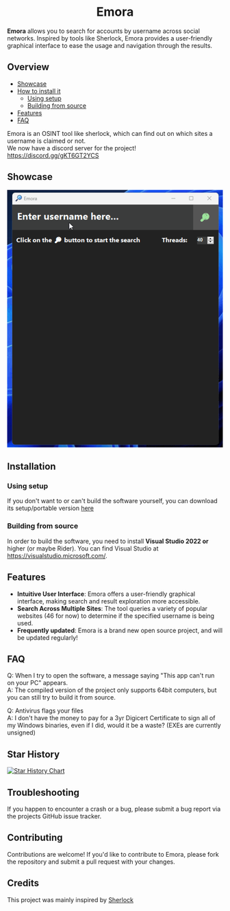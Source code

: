 <h1 align="center">Emora</h1>

**Emora** allows you to search for accounts by username across social networks. Inspired by tools like Sherlock, Emora provides a user-friendly graphical interface to ease the usage and navigation through the results.

## Overview

- [Showcase](#showcase)
- [How to install it](#installation)
  - [Using setup](#using-setup)
  - [Building from source](#building-from-source)
- [Features](#features)
- [FAQ](#faq)

Emora is an OSINT tool like sherlock, which can find out on which sites a username is claimed or not.  
We now have a discord server for the project! https://discord.gg/gKT6GT2YCS

## Showcase
![Emora Showcase](https://raw.githubusercontent.com/IdefaSoft/Emora-Project/main/EmoraShowcase.gif)

## Installation

### Using setup

If you don't want to or can't build the software yourself, you can download its setup/portable version [here](https://github.com/IdefaSoft/Emora-Project/releases/tag/v1.1)

### Building from source

In order to build the software, you need to install **Visual Studio 2022 or** higher (or maybe Rider). You can find Visual Studio at https://visualstudio.microsoft.com/.

## Features

- **Intuitive User Interface**: Emora offers a user-friendly graphical interface, making search and result exploration more accessible.
- **Search Across Multiple Sites**: The tool queries a variety of popular websites (46 for now) to determine if the specified username is being used.
- **Frequently updated**: Emora is a brand new open source project, and will be updated regularly!

## FAQ

Q: When I try to open the software, a message saying "This app can't run on your PC" appears.  
A: The compiled version of the project only supports 64bit computers, but you can still try to build it from source.

Q: Antivirus flags your files  
A: I don't have the money to pay for a 3yr Digicert Certificate to sign all of my Windows binaries, even if I did, would it be a waste? (EXEs are currently unsigned)

## Star History

<a href="https://star-history.com/#IdefaSoft/Emora-Project&Date">
  <picture>
    <source media="(prefers-color-scheme: dark)" srcset="https://api.star-history.com/svg?repos=IdefaSoft/Emora-Project&type=Date&theme=dark" />
    <source media="(prefers-color-scheme: light)" srcset="https://api.star-history.com/svg?repos=IdefaSoft/Emora-Project&type=Date" />
    <img alt="Star History Chart" src="https://api.star-history.com/svg?repos=IdefaSoft/Emora-Project&type=Date" />
  </picture>
</a>


## Troubleshooting

If you happen to encounter a crash or a bug, please submit a bug report via the projects GitHub issue tracker.

## Contributing

Contributions are welcome! If you'd like to contribute to Emora, please fork the repository and submit a pull request with your changes.

## Credits

This project was mainly inspired by [Sherlock](https://github.com/sherlock-project/sherlock)
